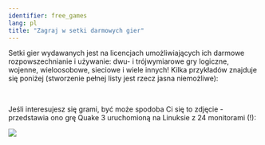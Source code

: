 ```yaml
---
identifier: free_games
lang: pl
title: "Zagraj w setki darmowych gier"
---
```


Setki gier wydawanych jest na licencjach umożliwiających ich darmowe rozpowszechnianie i używanie: dwu- i trójwymiarowe gry logiczne, wojenne, wieloosobowe, sieciowe i wiele innych! Kilka przykładów znajduje się poniżej (stworzenie pełnej listy jest rzecz jasna niemożliwe):

<div id="items">



<br class="clearboth" />


Jeśli interesujesz się grami, być może spodoba Ci się to zdjęcie - przedstawia ono grę Quake 3 uruchomioną na Linuksie z 24 monitorami (!):

<a href="/img/quake_24_screens.jpg"><img src="/img/quake_24_screens_thumbnail.jpg" /></a>




